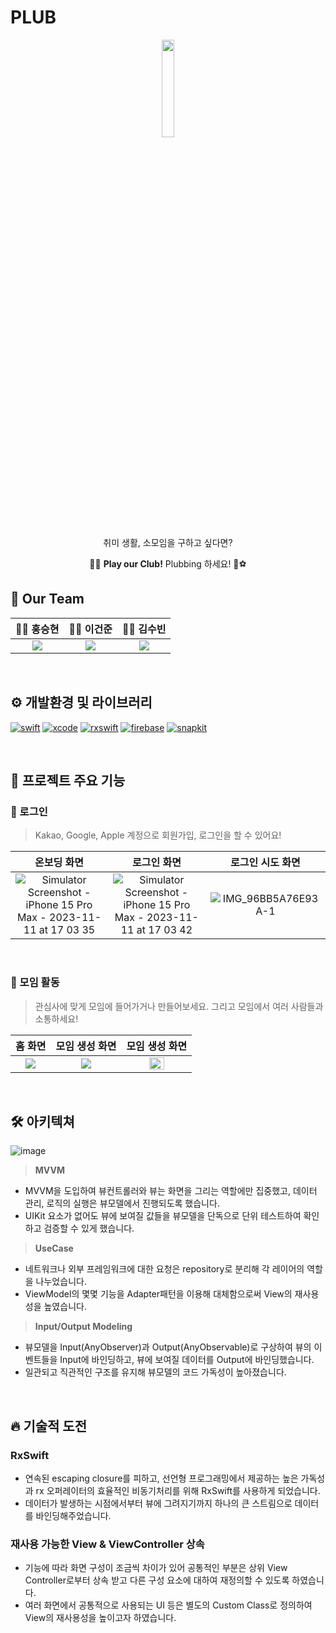 # PLUB

<!-- ![image](https://github.com/WhiteHyun/PLUB-iOS/assets/57972338/920bda8d-9f51-4e18-943f-263b6d9339ab) -->

<div align="center">

<img src="https://github.com/WhiteHyun/PLUB-iOS/assets/57972338/444bf417-584d-42c4-a3c1-966b27e452a6" width="20%"/>

취미 생활, 소모임을 구하고 싶다면?

🎳🎠 **Play our Club!** Plubbing 하세요! 🥽⚽

</div>

## 🍎 Our Team

|               🧑‍💻 홍승현               |              🧑‍💻 이건준               |              👩‍💻 김수빈               |
| :-----------------------------------: | :----------------------------------: | :----------------------------------: |
| ![](https://github.com/WhiteHyun.png) | ![](https://github.com/dlrjswns.png) | ![](https://github.com/soobin-k.png) |

<br/>

## ⚙️ 개발환경 및 라이브러리

[![swift](https://img.shields.io/badge/swift-5.7-orange)]()
[![xcode](https://img.shields.io/badge/Xcode-14.0-blue)]()
[![rxswift](https://img.shields.io/badge/RxSwift-6.5.0-green)]()
[![firebase](https://img.shields.io/badge/Firebase-10.0.0-red)]()
[![snapkit](https://img.shields.io/badge/SnapKit-5.6.0-yellow)]()

<br/>

## 🌟 프로젝트 주요 기능

### 🔑 로그인

> Kakao, Google, Apple 계정으로 회원가입, 로그인을 할 수 있어요!

|                                                                           온보딩 화면                                                                            |                                                                           로그인 화면                                                                            |                                                 로그인 시도 화면                                                  |
| :--------------------------------------------------------------------------------------------------------------------------------------------------------------: | :--------------------------------------------------------------------------------------------------------------------------------------------------------------: | :---------------------------------------------------------------------------------------------------------------: |
| ![Simulator Screenshot - iPhone 15 Pro Max - 2023-11-11 at 17 03 35](https://github.com/WhiteHyun/PLUB-iOS/assets/57972338/23ddd595-a98a-4b87-88b5-057b6132107e) | ![Simulator Screenshot - iPhone 15 Pro Max - 2023-11-11 at 17 03 42](https://github.com/WhiteHyun/PLUB-iOS/assets/57972338/da3f5963-6720-4c36-9baf-20dced38ea58) | ![IMG_96BB5A76E93A-1](https://github.com/WhiteHyun/PLUB-iOS/assets/57972338/9e9209bd-3bea-48e3-be48-b7b642df181d) |

</br>

### 🚪 모임 활동

> 관심사에 맞게 모임에 들어가거나 만들어보세요.
> 그리고 모임에서 여러 사람들과 소통하세요!

|                                             홈 화면                                             |                                         모임 생성 화면                                          |                                                   모임 생성 화면                                                    |
| :---------------------------------------------------------------------------------------------: | :---------------------------------------------------------------------------------------------: | :-----------------------------------------------------------------------------------------------------------------: |
| ![](https://github.com/WhiteHyun/PLUB-iOS/assets/57972338/ad7072e1-dba7-4a19-8b17-92a7674d2069) | ![](https://github.com/WhiteHyun/PLUB-iOS/assets/57972338/d3e27ba3-71f0-444d-8f7c-43c463ff9e2c) | <img src="https://github.com/WhiteHyun/PLUB-iOS/assets/57972338/5fbadc1d-0878-4387-b322-db8bd1dc508f" width="50%"/> |

<br/>

## 🛠️ 아키텍쳐

![image](https://github.com/WhiteHyun/PLUB-iOS/assets/57972338/a1d5cc11-f93f-46bc-b608-ed2e8f221221)

> **MVVM**

- MVVM을 도입하여 뷰컨트롤러와 뷰는 화면을 그리는 역할에만 집중했고, 데이터 관리, 로직의 실행은 뷰모델에서 진행되도록 했습니다.
- UIKit 요소가 없어도 뷰에 보여질 값들을 뷰모델을 단독으로 단위 테스트하여 확인하고 검증할 수 있게 했습니다.

> **UseCase**

- 네트워크나 외부 프레임워크에 대한 요청은 repository로 분리해 각 레이어의 역할을 나누었습니다.
- ViewModel의 몇몇 기능을 Adapter패턴을 이용해 대체함으로써 View의 재사용성을 높였습니다.

> **Input/Output Modeling**

- 뷰모델을 Input(AnyObserver)과 Output(AnyObservable)로 구상하여 뷰의 이벤트들을 Input에 바인딩하고, 뷰에 보여질 데이터를 Output에 바인딩했습니다.
- 일관되고 직관적인 구조를 유지해 뷰모델의 코드 가독성이 높아졌습니다.

<br/>

## 🔥 기술적 도전

### RxSwift

- 연속된 escaping closure를 피하고, 선언형 프로그래밍에서 제공하는 높은 가독성과 rx 오퍼레이터의 효율적인 비동기처리를 위해 RxSwift를 사용하게 되었습니다.
- 데이터가 발생하는 시점에서부터 뷰에 그려지기까지 하나의 큰 스트림으로 데이터를 바인딩해주었습니다.

### 재사용 가능한 View & ViewController 상속

- 기능에 따라 화면 구성이 조금씩 차이가 있어 공통적인 부분은 상위 View Controller로부터 상속 받고 다른 구성 요소에 대하여 재정의할 수 있도록 하였습니다.
- 여러 화면에서 공통적으로 사용되는 UI 등은 별도의 Custom Class로 정의하여 View의 재사용성을 높이고자 하였습니다.
